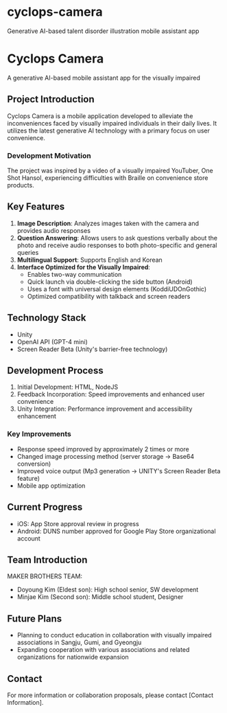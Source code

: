 # cyclops-camera
Generative AI-based talent disorder illustration mobile assistant app
# Cyclops Camera

A generative AI-based mobile assistant app for the visually impaired

## Project Introduction

Cyclops Camera is a mobile application developed to alleviate the inconveniences faced by visually impaired individuals in their daily lives. It utilizes the latest generative AI technology with a primary focus on user convenience.

### Development Motivation

The project was inspired by a video of a visually impaired YouTuber, One Shot Hansol, experiencing difficulties with Braille on convenience store products.

## Key Features

1. **Image Description**: Analyzes images taken with the camera and provides audio responses
2. **Question Answering**: Allows users to ask questions verbally about the photo and receive audio responses to both photo-specific and general queries
3. **Multilingual Support**: Supports English and Korean
4. **Interface Optimized for the Visually Impaired**:
   - Enables two-way communication
   - Quick launch via double-clicking the side button (Android)
   - Uses a font with universal design elements (KoddiUDOnGothic)
   - Optimized compatibility with talkback and screen readers

## Technology Stack

- Unity
- OpenAI API (GPT-4 mini)
- Screen Reader Beta (Unity's barrier-free technology)

## Development Process

1. Initial Development: HTML, NodeJS
2. Feedback Incorporation: Speed improvements and enhanced user convenience
3. Unity Integration: Performance improvement and accessibility enhancement

### Key Improvements

- Response speed improved by approximately 2 times or more
- Changed image processing method (server storage -> Base64 conversion)
- Improved voice output (Mp3 generation -> UNITY's Screen Reader Beta feature)
- Mobile app optimization

## Current Progress

- iOS: App Store approval review in progress
- Android: DUNS number approved for Google Play Store organizational account

## Team Introduction

MAKER BROTHERS TEAM:
- Doyoung Kim (Eldest son): High school senior, SW development
- Minjae Kim (Second son): Middle school student, Designer

## Future Plans

- Planning to conduct education in collaboration with visually impaired associations in Sangju, Gumi, and Gyeongju
- Expanding cooperation with various associations and related organizations for nationwide expansion

## Contact

For more information or collaboration proposals, please contact [Contact Information].
